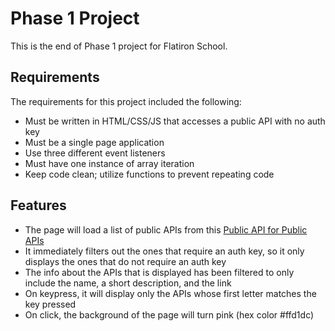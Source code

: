 # Phase 1 Project

This is the end of Phase 1 project for Flatiron School.
## Requirements
The requirements for this project included the following:
- Must be written in HTML/CSS/JS that accesses a public API with no auth key
- Must be a single page application
- Use three different event listeners
- Must have one instance of array iteration
- Keep code clean; utilize functions to prevent repeating code

## Features
- The page will load a list of public APIs from this [Public API for Public APIs]
- It immediately filters out the ones that require an auth key, so it only displays the ones that do not require an auth key
- The info about the APIs that is displayed has been filtered to only include the name, a short description, and the link
- On keypress, it will display only the APIs whose first letter matches the key pressed
- On click, the background of the page will turn pink (hex color #ffd1dc)

[Public API for Public APIs]: https://api.publicapis.org/